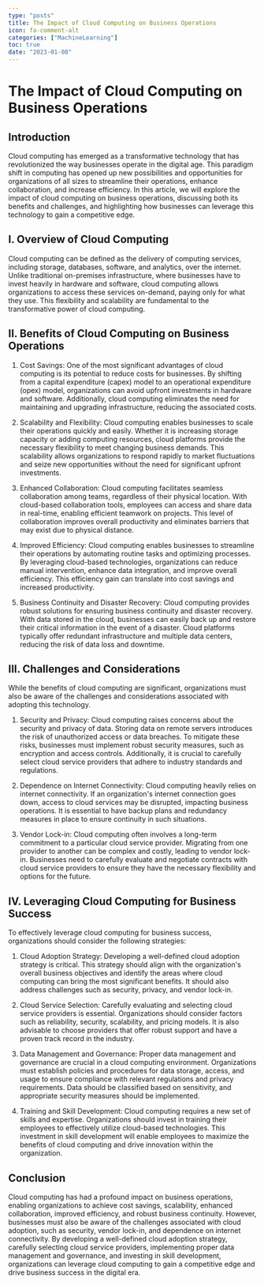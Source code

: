 ```yaml
---
type: "posts"
title: The Impact of Cloud Computing on Business Operations
icon: fa-comment-alt
categories: ["MachineLearning"]
toc: true
date: "2023-01-08"
---
```




# The Impact of Cloud Computing on Business Operations

## Introduction

Cloud computing has emerged as a transformative technology that has revolutionized the way businesses operate in the digital age. This paradigm shift in computing has opened up new possibilities and opportunities for organizations of all sizes to streamline their operations, enhance collaboration, and increase efficiency. In this article, we will explore the impact of cloud computing on business operations, discussing both its benefits and challenges, and highlighting how businesses can leverage this technology to gain a competitive edge.

## I. Overview of Cloud Computing

Cloud computing can be defined as the delivery of computing services, including storage, databases, software, and analytics, over the internet. Unlike traditional on-premises infrastructure, where businesses have to invest heavily in hardware and software, cloud computing allows organizations to access these services on-demand, paying only for what they use. This flexibility and scalability are fundamental to the transformative power of cloud computing.

## II. Benefits of Cloud Computing on Business Operations

1. Cost Savings: One of the most significant advantages of cloud computing is its potential to reduce costs for businesses. By shifting from a capital expenditure (capex) model to an operational expenditure (opex) model, organizations can avoid upfront investments in hardware and software. Additionally, cloud computing eliminates the need for maintaining and upgrading infrastructure, reducing the associated costs.

2. Scalability and Flexibility: Cloud computing enables businesses to scale their operations quickly and easily. Whether it is increasing storage capacity or adding computing resources, cloud platforms provide the necessary flexibility to meet changing business demands. This scalability allows organizations to respond rapidly to market fluctuations and seize new opportunities without the need for significant upfront investments.

3. Enhanced Collaboration: Cloud computing facilitates seamless collaboration among teams, regardless of their physical location. With cloud-based collaboration tools, employees can access and share data in real-time, enabling efficient teamwork on projects. This level of collaboration improves overall productivity and eliminates barriers that may exist due to physical distance.

4. Improved Efficiency: Cloud computing enables businesses to streamline their operations by automating routine tasks and optimizing processes. By leveraging cloud-based technologies, organizations can reduce manual intervention, enhance data integration, and improve overall efficiency. This efficiency gain can translate into cost savings and increased productivity.

5. Business Continuity and Disaster Recovery: Cloud computing provides robust solutions for ensuring business continuity and disaster recovery. With data stored in the cloud, businesses can easily back up and restore their critical information in the event of a disaster. Cloud platforms typically offer redundant infrastructure and multiple data centers, reducing the risk of data loss and downtime.

## III. Challenges and Considerations

While the benefits of cloud computing are significant, organizations must also be aware of the challenges and considerations associated with adopting this technology.

1. Security and Privacy: Cloud computing raises concerns about the security and privacy of data. Storing data on remote servers introduces the risk of unauthorized access or data breaches. To mitigate these risks, businesses must implement robust security measures, such as encryption and access controls. Additionally, it is crucial to carefully select cloud service providers that adhere to industry standards and regulations.

2. Dependence on Internet Connectivity: Cloud computing heavily relies on internet connectivity. If an organization's internet connection goes down, access to cloud services may be disrupted, impacting business operations. It is essential to have backup plans and redundancy measures in place to ensure continuity in such situations.

3. Vendor Lock-in: Cloud computing often involves a long-term commitment to a particular cloud service provider. Migrating from one provider to another can be complex and costly, leading to vendor lock-in. Businesses need to carefully evaluate and negotiate contracts with cloud service providers to ensure they have the necessary flexibility and options for the future.

## IV. Leveraging Cloud Computing for Business Success

To effectively leverage cloud computing for business success, organizations should consider the following strategies:

1. Cloud Adoption Strategy: Developing a well-defined cloud adoption strategy is critical. This strategy should align with the organization's overall business objectives and identify the areas where cloud computing can bring the most significant benefits. It should also address challenges such as security, privacy, and vendor lock-in.

2. Cloud Service Selection: Carefully evaluating and selecting cloud service providers is essential. Organizations should consider factors such as reliability, security, scalability, and pricing models. It is also advisable to choose providers that offer robust support and have a proven track record in the industry.

3. Data Management and Governance: Proper data management and governance are crucial in a cloud computing environment. Organizations must establish policies and procedures for data storage, access, and usage to ensure compliance with relevant regulations and privacy requirements. Data should be classified based on sensitivity, and appropriate security measures should be implemented.

4. Training and Skill Development: Cloud computing requires a new set of skills and expertise. Organizations should invest in training their employees to effectively utilize cloud-based technologies. This investment in skill development will enable employees to maximize the benefits of cloud computing and drive innovation within the organization.

## Conclusion

Cloud computing has had a profound impact on business operations, enabling organizations to achieve cost savings, scalability, enhanced collaboration, improved efficiency, and robust business continuity. However, businesses must also be aware of the challenges associated with cloud adoption, such as security, vendor lock-in, and dependence on internet connectivity. By developing a well-defined cloud adoption strategy, carefully selecting cloud service providers, implementing proper data management and governance, and investing in skill development, organizations can leverage cloud computing to gain a competitive edge and drive business success in the digital era.